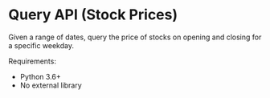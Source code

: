 # Query API (Stock Prices)

Given a range of dates, query the price of stocks on 
opening and closing for a specific weekday.

Requirements:
- Python 3.6+
- No external library